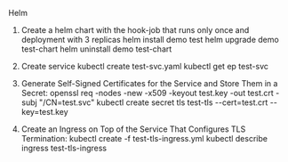 Helm
   
1) Create a helm chart with the hook-job that runs only once and deployment with 3 replicas
  helm install demo test
  helm upgrade demo test-chart
  helm uninstall demo test-chart

2) Create  service 
  kubectl create test-svc.yaml
  kubectl get ep test-svc

3) Generate Self-Signed Certificates for the Service and Store Them in a Secret:
  openssl req -nodes -new -x509 -keyout test.key -out test.crt -subj "/CN=test.svc"
  kubectl create secret tls test-tls --cert=test.crt --key=test.key

4) Create an Ingress on Top of the Service That Configures TLS Termination:
  kubectl create -f test-tls-ingress.yml
  kubectl describe ingress test-tls-ingress
